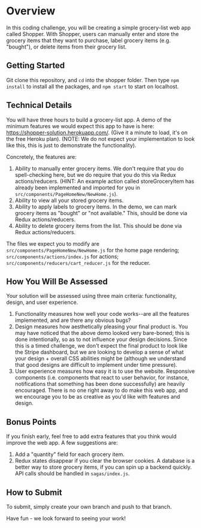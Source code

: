 # Overview

In this coding challenge, you will be creating a simple grocery-list web app called Shopper. With Shopper, users can manually enter and store the grocery items that they want to purchase, label grocery items (e.g. "bought"), or delete items from their grocery list.

## Getting Started

Git clone this repository, and ```cd``` into the shopper folder. Then type ```npm install``` to install all the packages, and ```npm start``` to start on localhost.

## Technical Details

You will have three hours to build a grocery-list app. A demo of the minimum features we would expect this app to have is here: https://shopper-solution.herokuapp.com/. (Give it a minute to load, it's on the free Heroku plan). (NOTE: We do not expect your implementation to look like this, this is just to demonstrate the functionality).

Concretely, the features are:

1. Ability to manually enter grocery items. We don't require that you do spell-checking here, but we do require that you do this via Redux actions/reducers. (HINT: An example action called storeGroceryItem has already been implemented and imported for you in `src/components/PageHomeNew/NewHome.js`).
2. Ability to view all your stored grocery items.
3. Ability to apply labels to grocery items. In the demo, we can mark grocery items as "bought" or "not available." This, should be done via Redux actions/reducers.
4. Ability to delete grocery items from the list. This should be done via Redux actions/reducers.

The files we expect you to modify are `src/components/PageHomeNew/NewHome.js` for the home page rendering; `src/components/actions/index.js` for actions; `src/components/reducers/cart_reducer.js` for the reducer.

## How You Will Be Assessed

Your solution will be assessed using three main criteria: functionality, design, and user experience. 

1. Functionality measures how well your code works--are all the features implemented, and are there any obvious bugs? 
2. Design measures how aesthetically pleasing your final product is. You may have noticed that the above demo looked very bare-boned; this is done intentionally, so as to not influence your design decisions. Since this is a timed challenge, we don't expect the final product to look like the Stripe dashboard, but we are looking to develop a sense of what your design + overall CSS abilities might be (although we understand that good designs are difficult to implement under time pressure).
3. User experience measures how easy it is to use the website. Responsive components (i.e. components that react to user behavior, for instance, notifications that something has been done successfully) are heavily encouraged. There is no one right away to do make this web app, and we encourage you to be as creative as you'd like with features and design.

## Bonus Points

If you finish early, feel free to add extra features that you think would improve the web app. A few suggestions are:

1. Add a "quantity" field for each grocery item.
2. Redux states disappear if you clear the browser cookies. A database is a better way to store grocery items, if you can spin up a backend quickly. API calls should be handled in `sagas/index.js`.

## How to Submit

To submit, simply create your own branch and push to that branch.

Have fun - we look forward to seeing your work!
